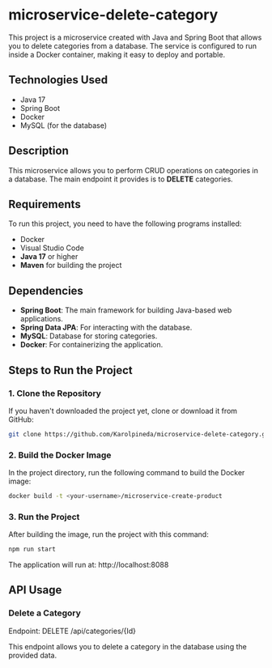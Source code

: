 # microservice-delete-category

This project is a microservice created with Java and Spring Boot that allows you to delete categories from a database. The service is configured to run inside a Docker container, making it easy to deploy and portable.

## Technologies Used
- Java 17
- Spring Boot
- Docker
- MySQL (for the database)

## Description

This microservice allows you to perform CRUD operations on categories in a database. The main endpoint it provides is to **DELETE** categories.

## Requirements

To run this project, you need to have the following programs installed:

- Docker
- Visual Studio Code
- **Java 17** or higher
- **Maven** for building the project

## Dependencies

- **Spring Boot**: The main framework for building Java-based web applications.
- **Spring Data JPA**: For interacting with the database.
- **MySQL**: Database for storing categories.
- **Docker**: For containerizing the application.

## Steps to Run the Project

### 1. Clone the Repository

If you haven't downloaded the project yet, clone or download it from GitHub:

```bash
git clone https://github.com/Karolpineda/microservice-delete-category.git
```
### 2. Build the Docker Image
In the project directory, run the following command to build the Docker image:
```bash
docker build -t <your-username>/microservice-create-product

```

### 3. Run the Project
After building the image, run the project with this command:
```bash
npm run start
```
The application will run at: http://localhost:8088

## API Usage
### Delete a Category
Endpoint: DELETE /api/categories/{Id}

This endpoint allows you to delete a category in the database using the provided data.
